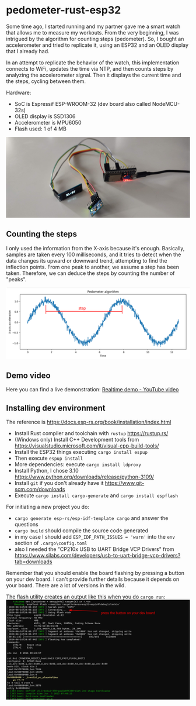 # pedometer-rust-esp32
Some time ago, I started running and my partner gave me a smart watch that allows me to measure my workouts. From the very beginning, I was intrigued by the algorithm for counting steps (pedometer). So, I bought an accelerometer and tried to replicate it, using an ESP32 and an OLED display that I already had.

In an attempt to replicate the behavior of the watch, this implementation connects to WiFi, updates the time via NTP, and then counts steps by analyzing the accelerometer signal. Then it displays the current time and the steps, cycling between them.

Hardware:
* SoC is Espressif ESP-WROOM-32 (dev board also called NodeMCU-32s)
* OLED display is SSD1306
* Accelerometer is MPU6050
* Flash used: 1 of 4 MB

![ESP32 pedometer project](images/pedometer-rust-esp32.jpg)

## Counting the steps

I only used the information from the X-axis because it's enough. Basically, samples are taken every 100 milliseconds, and it tries to detect when the data changes its upward or downward trend, attempting to find the inflection points. From one peak to another, we assume a step has been taken. Therefore, we can deduce the steps by counting the number of "peaks".

![Sine signal pedometer](images/sine-signal.png)

## Demo video

Here you can find a live demonstration:  [Realtime demo - YouTube video](https://youtu.be/qpRlkYwzalA)

## Installing dev environment

The reference is https://docs.esp-rs.org/book/installation/index.html

* Install Rust compiler and toolchain with `rustup` https://rustup.rs/
* (Windows only) Install C++ Development tools from https://visualstudio.microsoft.com/it/visual-cpp-build-tools/ 
* Install the ESP32 things executing `cargo install espup`
* Then execute `espup install`
* More dependencies: execute `cargo install ldproxy`
* Install Python, I chose 3.10 https://www.python.org/downloads/release/python-3109/
* Install `git` if you don't already have it https://www.git-scm.com/downloads
* Execute `cargo install cargo-generate` and `cargo install espflash`

For initiating a new project you do:
* `cargo generate esp-rs/esp-idf-template cargo` and answer the questions
* `cargo build` should compile the source code generated
* in my case I should add `ESP_IDF_PATH_ISSUES = 'warn'` into the `env` section of `.cargo\config.toml`
* also I needed the "CP210x USB to UART Bridge VCP Drivers" from https://www.silabs.com/developers/usb-to-uart-bridge-vcp-drivers?tab=downloads

Remember that you should enable the board flashing by pressing a button on your dev board. I can't provide further details because it depends on your board. There are a lot of versions in the wild.

The flash utility creates an output like this when you do `cargo run`:
![Flashing ESP32 screenshot](images/flash-esp32.png)
